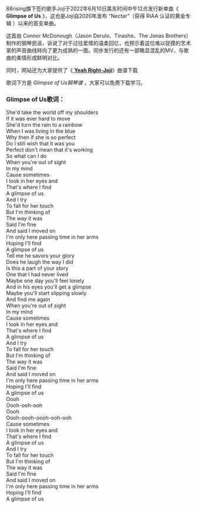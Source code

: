 

88rising旗下签约歌手Joji于2022年6月10日美东时间中午12点发行新单曲《 **Glimpse of Us**
》，这也是Joji自2020年发布 “Nectar”（获得 RIAA 认证的黄金专辑 ）以来的首支单曲。

这首由 Connor McDonough（Jason Derulo、Tinashe、The Jonas
Brothers）制作的钢琴民谣，诉说了对于过往爱情的温柔回忆，也预示着这位难以捉摸的艺术家的声音曲线转向了更为成熟的一面。同步发行的还有一部略显混乱的MV，与歌曲的柔情形成鲜明对比。

同时，网站还为大家提供了《[ **Yeah Right-Joji**](Music-9338.html "Yeah Right-Joji")》曲谱下载

歌词下方是 _Glimpse of Us钢琴谱_ ，大家可以免费下载学习。

### Glimpse of Us歌词：

She'd take the world off my shoulders  
If it was ever hard to move  
She'd turn the rain to a rainbow  
When I was living in the blue  
Why then if she is so perfect  
Do I still wish that it was you  
Perfect don't mean that it's working  
So what can I do  
When you're out of sight  
In my mind  
Cause sometimes  
I look in her eyes and  
That's where I find  
A glimpse of us  
And I try  
To fall for her touch  
But I'm thinking of  
The way it was  
Said I'm fine  
And said I moved on  
I'm only here passing time in her arms  
Hoping I'll find  
A glimpse of us  
Tell me he savors your glory  
Does he laugh the way I did  
Is this a part of your story  
One that I had never lived  
Maybe one day you'll feel lonely  
And in his eyes you'll get a glimpse  
Maybe you'll start slipping slowly  
And find me again  
When you're out of sight  
In my mind  
Cause sometimes  
I look in her eyes and  
That's where I find  
A glimpse of us  
And I try  
To fall for her touch  
But I'm thinking of  
The way it was  
Said I'm fine  
And said I moved on  
I'm only here passing time in her arms  
Hoping I'll find  
A glimpse of us  
Oooh  
Oooh-ooh-ooh  
Oooh  
Oooh-oooh-oooh-ooh-ooh  
Cause sometimes  
I look in her eyes and  
That's where I find  
A glimpse of us  
And I try  
To fall for her touch  
But I'm thinking of  
The way it was  
Said I'm fine  
And said I moved on  
I'm only here passing time in her arms  
Hoping I'll find  
A glimpse of us

